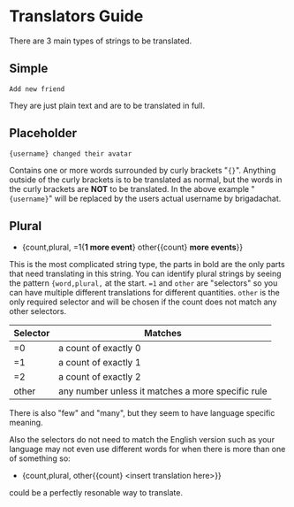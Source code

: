 # Translators Guide

There are 3 main types of strings to be translated.

## Simple
```
Add new friend
```
They are just plain text and are to be translated in full.

## Placeholder
```
{username} changed their avatar
```
Contains one or more words surrounded by curly brackets "`{}`". Anything outside of the curly brackets is to be translated as normal, but the words in the curly brackets are **NOT** to be translated. In the above example "`{username}`" will be replaced by the users actual username by brigadachat.

## Plural

- {count,plural, =1{**1 more event**} other{{count} **more events**}}

This is the most complicated string type, the parts in bold are the only parts that need translating in this string. You can identify plural strings by seeing the pattern `{word,plural,` at the start. `=1` and `other` are "selectors" so you can have multiple different translations for different quantities. `other` is the only required selector and will be chosen if the count does not match any other selectors.

Selector | Matches
---|---
=0 | a count of exactly 0
=1 | a count of exactly 1
=2 | a count of exactly 2
other | any number unless it matches a more specific rule

There is also "few" and "many", but they seem to have language specific meaning.

Also the selectors do not need to match the English version such as your language may not even use different words for when there is more than one of something so:
 - {count,plural, other{{count} \<insert translation here\>}} 

could be a perfectly resonable way to translate.

